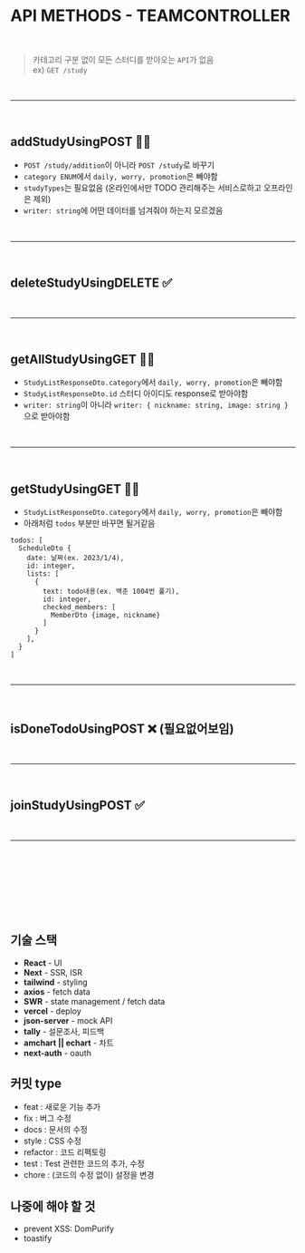 # API METHODS - TEAMCONTROLLER

<br/>

> 카테고리 구분 없이 모든 스터디를 받아오는 `API`가 없음  
> ex) `GET /study`

<br/><hr/><br/>

## addStudyUsingPOST ✍🏻

- `POST /study/addition`이 아니라 `POST /study`로 바꾸기
- `category ENUM`에서 `daily, worry, promotion`은 빼야함
- `studyTypes`는 필요없음 (온라인에서만 TODO 관리해주는 서비스로하고 오프라인은 제외)
- `writer: string`에 어떤 데이터를 넘겨줘야 하는지 모르겠음

<br/><hr/><br/>

## deleteStudyUsingDELETE ✅

<br/><hr/><br/>

## getAllStudyUsingGET ✍🏻

- `StudyListResponseDto.category`에서 `daily, worry, promotion`은 빼야함
- `StudyListResponseDto.id` 스터디 아이디도 response로 받아야함
- `writer: string`이 아니라 `writer: { nickname: string, image: string }`으로 받아야함

<br/><hr/><br/>

## getStudyUsingGET ✍🏻

- `StudyListResponseDto.category`에서 `daily, worry, promotion`은 빼야함
- 아래처럼 `todos` 부분만 바꾸면 될거같음

```
todos: [
  ScheduleDto {
    date: 날짜(ex. 2023/1/4),
    id: integer,
    lists: [
      {
        text: todo내용(ex. 백준 1004번 풀기),
        id: integer,
        checked_members: [
          MemberDto {image, nickname}
        ]
      }
    ],
  }
]
```

<br/><hr/><br/>

## isDoneTodoUsingPOST ❌ (필요없어보임)

<br/><hr/><br/>

## joinStudyUsingPOST ✅

<br/><hr/><br/>

<br/><br/><br/><br/><br/>

## 기술 스택

- **React** - UI
- **Next** - SSR, ISR
- **tailwind** - styling
- **axios** - fetch data
- **SWR** - state management / fetch data
- **vercel** - deploy
- **json-server** - mock API
- **tally** - 설문조사, 피드백
- **amchart || echart** - 차트
- **next-auth** - oauth

## 커밋 type

- feat : 새로운 기능 추가
- fix : 버그 수정
- docs : 문서의 수정
- style : CSS 수정
- refactor : 코드 리펙토링
- test : Test 관련한 코드의 추가, 수정
- chore : (코드의 수정 없이) 설정을 변경

## 나중에 해야 할 것

- prevent XSS: DomPurify
- toastify
